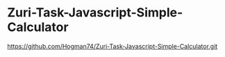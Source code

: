# Zuri-Task-Javascript-Simple-Calculator
https://github.com/Hogman74/Zuri-Task-Javascript-Simple-Calculator.git
